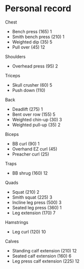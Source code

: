 # Personal record

Chest
- Bench press (165) 1
- Smith bench press (210) 1
- Weighted dip (35) 5
- Pull over (45) 12

Shoulders
- Overhead press (95) 2

Triceps
- Skull crusher (60) 5
- Push down (110)

Back
- Deadlift (275) 1
- Bent over row (155) 5
- Weighted chin-up (30) 3
- Weighted pull-up (35) 2

Biceps
- BB curl (90) 1
- Overhand EZ curl (45)
- Preacher curl (25)

Traps
- BB shrug (160) 12

Quads
- Squat (210) 2
- Smith squat (225) 3
- Incline leg press (500) 3
- Seated leg press (360) 1
- Leg extension (170) 7

Hamstrings
- Leg curl (120) 10

Calves
- Standing calf extension (210) 12
- Seated calf extension (160) 6
- Leg press calf extension (225) 12